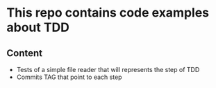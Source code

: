 # This repo contains code examples about TDD

## Content

- Tests of a simple file reader that will represents the step of TDD
- Commits TAG that point to each step
 